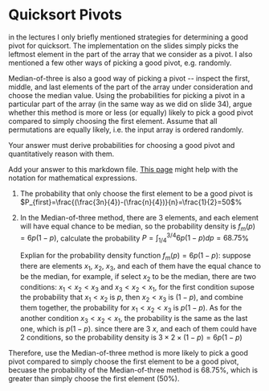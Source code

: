 # Quicksort Pivots

in the lectures I only briefly mentioned strategies for determining a good pivot
for quicksort. The implementation on the slides simply picks the leftmost
element in the part of the array that we consider as a pivot. I also mentioned a
few other ways of picking a good pivot, e.g. randomly.

Median-of-three is also a good way of picking a pivot -- inspect the first,
middle, and last elements of the part of the array under consideration and
choose the median value. Using the probabilities for picking a pivot in a
particular part of the array (in the same way as we did on slide 34), argue
whether this method is more or less (or equally) likely to pick a good pivot
compared to simply choosing the first element. Assume that all permutations are
equally likely, i.e. the input array is ordered randomly.

Your answer must derive probabilities for choosing a good pivot and
quantitatively reason with them.

Add your answer to this markdown file. [This
page](https://docs.github.com/en/get-started/writing-on-github/working-with-advanced-formatting/writing-mathematical-expressions)
might help with the notation for mathematical expressions.

1. The probability that only choose the first element to be a good pivot is $P_{first}=\frac{(\frac{3n}{4})-(\frac{n}{4})}{n}=\frac{1}{2}=50$%

2. In the Median-of-three method, there are 3 elements, and each element will have equal chance to be median, so the probability density is $f_m(p)=6p(1-p)$, calculate the probability $P=\int_{1/4}^{3/4}6p(1-p)dp=68.75$%

   Explian for the probability density function $f_m(p)=6p(1-p)$: suppose there are elements $x_1$, $x_2$, $x_3$, and each of them have the equal chance to be the median, for example, if select $x_2$ to be the median, there are two conditions: $x_1<x_2<x_3$ and $x_3<x_2<x_1$, for the first condition supose the probability that $x_1<x_2$ is $p$, then $x_2<x_3$ is $(1-p)$, and combine them together, the probability for $x_1<x_2<x_3$ is $p(1-p)$. As for the another condition $x_3<x_2<x_1$, the probability is the same as the last one, which is $p(1-p)$. since there are 3 $x$, and each of them could have 2 conditions, so the probability density is $3\times2\times(1-p)=6p(1-p)$

Therefore, use the Median-of-three method is more likely to pick a good pivot compared to simply choose the first element to be a good pivot, becuase the probability of the Median-of-three method is 68.75%, which is greater than simply choose the first element (50%).
